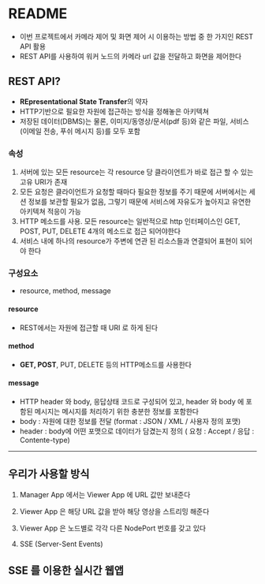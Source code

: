 # README

- 이번 프로젝트에서 카메라 제어 및 화면 제어 시 이용하는 방법 중 한 가지인 REST API 활용
- REST API를 사용하여 워커 노드의 카메라 url 값을 전달하고 화면을 제어한다





## REST API?

- **REpresentational State Transfer**의 약자
- HTTP기반으로 필요한 자원에 접근하는 방식을 정해놓은 아키텍쳐
- 저장된 데이터(DBMS)는 물론, 이미지/동영상/문서(pdf 등)와 같은 파일, 서비스(이메일 전송, 푸쉬 메시지 등)를 모두 포함



### 속성

1. 서버에 있는 모든 resource는 각 resource 당 클라이언트가 바로 접근 할 수 있는 고유 URI가 존재
2. 모든 요청은 클라이언트가 요청할 때마다 필요한 정보를 주기 때문에 서버에서는 세션 정보를 보관할 필요가 없음, 그렇기 때문에 서비스에 자유도가 높아지고 유연한 아키텍쳐 적응이 가능
3. HTTP 메소드를 사용. 모든 resource는 일반적으로 http 인터페이스인 GET, POST, PUT, DELETE 4개의 메소드로 접근 되어야한다
4. 서비스 내에 하나의 resource가 주변에 연관 된 리소스들과 연결되어 표현이 되어야 한다



### 구성요소

- resource, method, message



#### resource

- REST에서는 자원에 접근할 때 URI 로 하게 된다



#### method

- **GET, POST**, PUT, DELETE 등의 HTTP메소드를 사용한다



#### message

- HTTP header 와 body, 응답상태 코드로 구성되어 있고, header 와 body 에 포함된 메시지는 메시지를 처리하기 위한 충분한 정보를 포함한다
- body : 자원에 대한 정보를 전달 (format : JSON / XML / 사용자 정의 포맷)
- header : body에 어떤 포맷으로 데이터가 담겼는지 정의 ( 요청 : Accept / 응답 : Contente-type)



---



## 우리가 사용할 방식

1. Manager App 에서는 Viewer App 에 URL 값만 보내준다
2. Viewer App 은 해당 URL 값을 받아 해당 영상을 스트리밍 해준다
3. Viewer App 은 노드별로 각각 다른 NodePort 번호를 갖고 있다

4. SSE (Server-Sent Events)



## SSE 를 이용한 실시간 웹앱